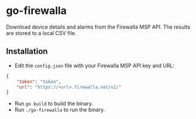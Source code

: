 go-firewalla
============

Download device details and alarms from the Firewalla MSP API. The results are stored to a local CSV file. 

## Installation

- Edit the `config.json` file with your Firewalla MSP API key and URL:
```json
{
    "token": "token",
    "url": "https://<url>.firewalla.net/v1/"
}
```
- Run `go build` to build the binary.
- Run `./go-firewalla` to run the binary.